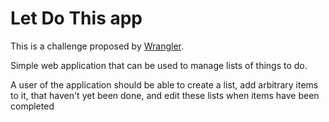 # Let Do This app

This is a challenge proposed by [Wrangler](https://wrangler.hackpad.com/).

Simple web application that can be used to manage lists of things to do. 

A user of the application should be able to create a list, add arbitrary items to it, that haven't yet been done, and edit these lists when items have been completed

